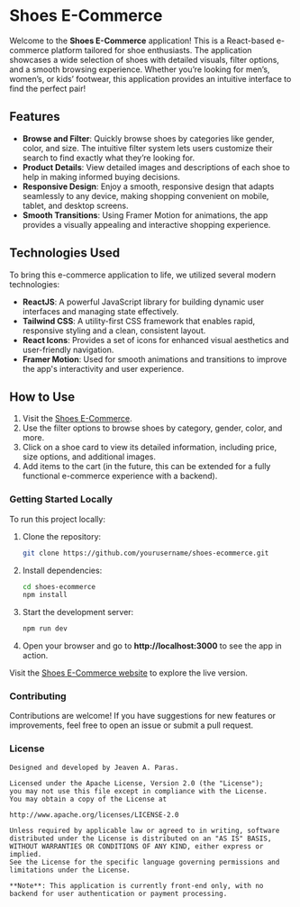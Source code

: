 # Shoes E-Commerce

Welcome to the **Shoes E-Commerce** application! This is a React-based e-commerce platform tailored for shoe enthusiasts. The application showcases a wide selection of shoes with detailed visuals, filter options, and a smooth browsing experience. Whether you’re looking for men’s, women’s, or kids’ footwear, this application provides an intuitive interface to find the perfect pair!

## Features

- **Browse and Filter**: Quickly browse shoes by categories like gender, color, and size. The intuitive filter system lets users customize their search to find exactly what they’re looking for.
- **Product Details**: View detailed images and descriptions of each shoe to help in making informed buying decisions.
- **Responsive Design**: Enjoy a smooth, responsive design that adapts seamlessly to any device, making shopping convenient on mobile, tablet, and desktop screens.
- **Smooth Transitions**: Using Framer Motion for animations, the app provides a visually appealing and interactive shopping experience.

## Technologies Used

To bring this e-commerce application to life, we utilized several modern technologies:

- **ReactJS**: A powerful JavaScript library for building dynamic user interfaces and managing state effectively.
- **Tailwind CSS**: A utility-first CSS framework that enables rapid, responsive styling and a clean, consistent layout.
- **React Icons**: Provides a set of icons for enhanced visual aesthetics and user-friendly navigation.
- **Framer Motion**: Used for smooth animations and transitions to improve the app's interactivity and user experience.

## How to Use

1. Visit the [Shoes E-Commerce](https://shoe-haven7.vercel.app/).
2. Use the filter options to browse shoes by category, gender, color, and more.
3. Click on a shoe card to view its detailed information, including price, size options, and additional images.
4. Add items to the cart (in the future, this can be extended for a fully functional e-commerce experience with a backend).

### Getting Started Locally
To run this project locally:
1. Clone the repository:
    ```bash
    git clone https://github.com/yourusername/shoes-ecommerce.git
    ```
2. Install dependencies:
    ```bash
    cd shoes-ecommerce
    npm install
    ```
3. Start the development server:
    ```bash
    npm run dev
    ```
4. Open your browser and go to **http://localhost:3000** to see the app in action.

Visit the [Shoes E-Commerce website](https://shoe-haven7.vercel.app/) to explore the live version.

### Contributing
Contributions are welcome! If you have suggestions for new features or improvements, feel free to open an issue or submit a pull request.

### License
```plaintext
Designed and developed by Jeaven A. Paras.

Licensed under the Apache License, Version 2.0 (the "License");
you may not use this file except in compliance with the License.
You may obtain a copy of the License at

http://www.apache.org/licenses/LICENSE-2.0

Unless required by applicable law or agreed to in writing, software
distributed under the License is distributed on an "AS IS" BASIS,
WITHOUT WARRANTIES OR CONDITIONS OF ANY KIND, either express or implied.
See the License for the specific language governing permissions and limitations under the License.

**Note**: This application is currently front-end only, with no backend for user authentication or payment processing.

